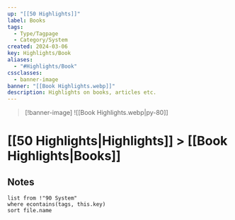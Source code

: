 ```yaml
---
up: "[[50 Highlights]]"
label: Books
tags:
  - Type/Tagpage
  - Category/System
created: 2024-03-06
key: Highlights/Book
aliases:
  - "#Highlights/Book"
cssclasses:
  - banner-image
banner: "[[Book Highlights.webp]]"
description: Highlights on books, articles etc.
---
```

>[!banner-image] ![[Book Highlights.webp|py-80]]
# [[50 Highlights|Highlights]] > [[Book Highlights|Books]]
## Notes
```dataview
list from !"90 System"
where econtains(tags, this.key)
sort file.name
```

